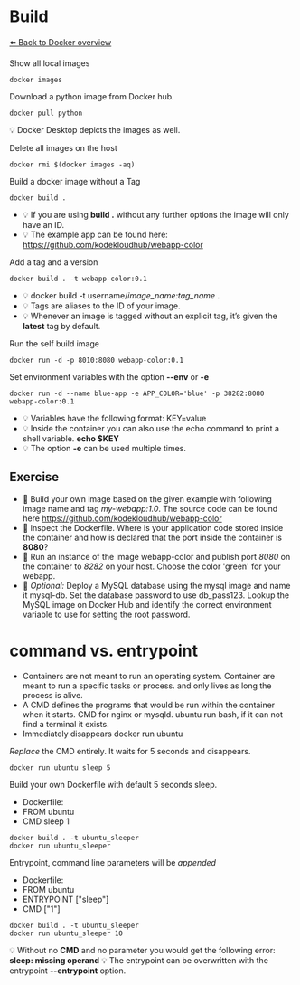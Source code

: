# Build
[⬅️ Back to Docker overview](docker.md)

Show all local images
```
docker images 
```
Download a python image from Docker hub.
```
docker pull python
```
💡 Docker Desktop depicts the images as well. 

Delete all images on the host 
```
docker rmi $(docker images -aq)
```
Build a docker image without a Tag
```
docker build .
```
* 💡 If you are using **build .** without any further options the image will only have an ID. 
* 💡 The example app can be found here: https://github.com/kodekloudhub/webapp-color

Add a tag and a version
```
docker build . -t webapp-color:0.1
```
* 💡 docker build -t username/*image_name:tag_name* . 
* 💡 Tags are aliases to the ID of your image. 
* 💡 Whenever an image is tagged without an explicit tag, it’s given the **latest** tag by default.

Run the self build image
```
docker run -d -p 8010:8080 webapp-color:0.1 
```

Set environment variables with the option **--env** or **-e** 
```
docker run -d --name blue-app -e APP_COLOR='blue' -p 38282:8080 webapp-color:0.1
```
* 💡 Variables have the following format: KEY=value
* 💡 Inside the container you can also use the echo command to print a shell variable. **echo $KEY**
* 💡 The option **-e** can be used multiple times.

## Exercise
* 📝 Build your own image based on the given example with following image name and tag *my-webapp:1.0*. The source code can be found here https://github.com/kodekloudhub/webapp-color
* 📝 Inspect the Dockerfile. Where is your application code stored inside the container and how is declared that the port inside the container is **8080**?
* 📝  Run an instance of the image webapp-color and publish port *8080* on the container to *8282* on your host. Choose the color 'green' for your webapp.
* 📝 *Optional:* Deploy a MySQL database using the mysql image and name it mysql-db. Set the database password to use db_pass123. Lookup the MySQL image on Docker Hub and identify the correct environment variable to use for setting the root password.


# command vs. entrypoint 
* Containers are not meant to run an operating system. Container are meant to run a specific tasks or process. and only lives as long the process is alive. 
* A CMD defines the programs that would be run within the container when it starts. CMD for nginx or mysqld. ubuntu run bash, if it can not find a terminal it exists. 
* Immediately disappears 
 docker run ubuntu

*Replace* the CMD entirely. It waits for 5 seconds and disappears. 
```
docker run ubuntu sleep 5
```

Build your own Dockerfile with default 5 seconds sleep. 
* Dockerfile: 
* FROM ubuntu 
* CMD sleep 1
```
docker build . -t ubuntu_sleeper
docker run ubuntu_sleeper
```

Entrypoint, command line parameters will be *appended*
* Dockerfile: 
* FROM ubuntu
* ENTRYPOINT ["sleep"]
* CMD ["1"]
              

```
docker build . -t ubuntu_sleeper
docker run ubuntu_sleeper 10 
```
💡 Without no **CMD** and no parameter you would get the following error: **sleep: missing operand**
💡 The entrypoint can be overwritten with the entrypoint **--entrypoint** option. 